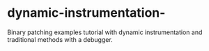 # dynamic-instrumentation-
Binary patching examples tutorial with dynamic instrumentation and traditional methods with a debugger.

